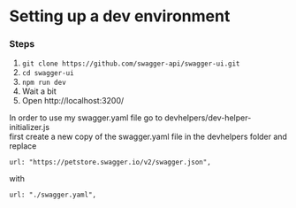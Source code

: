 # Setting up a dev environment

### Steps

1. `git clone https://github.com/swagger-api/swagger-ui.git`
2. `cd swagger-ui`
3. `npm run dev`
4. Wait a bit
5. Open http://localhost:3200/

In order to use my swagger.yaml file go to devhelpers/dev-helper-initializer.js  
first create a new copy of the swagger.yaml file in the devhelpers folder and
replace
```
url: "https://petstore.swagger.io/v2/swagger.json",
```

with
```
url: "./swagger.yaml",
```
